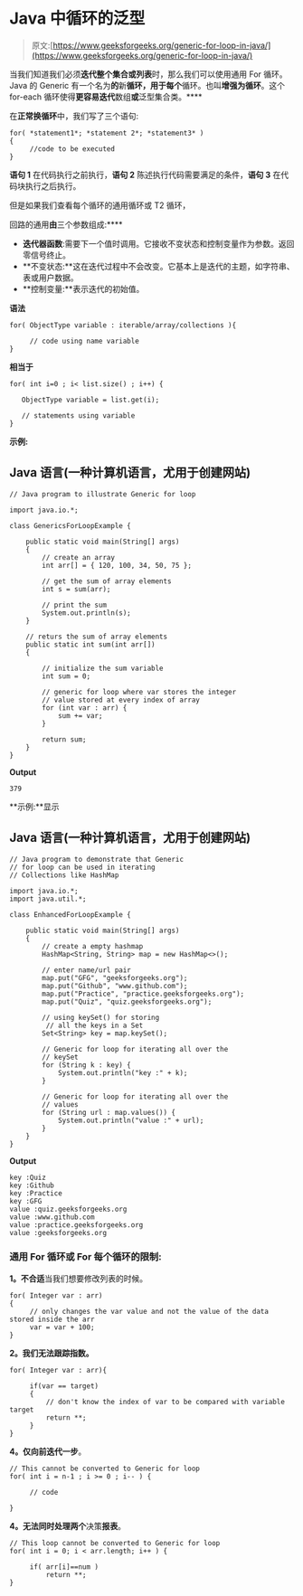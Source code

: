 # Java 中循环的泛型

> 原文:[https://www.geeksforgeeks.org/generic-for-loop-in-java/](https://www.geeksforgeeks.org/generic-for-loop-in-java/)

当我们知道我们必须**迭代整个集合或列表**时，那么我们可以使用通用 For 循环。Java 的 Generic 有一个名为**的**新**循环，用于每个**循环。也叫**增强为循环**。这个 for-each 循环使得**更容易迭代**数组**或**泛型集合类。****

在**正常换循环**中，我们写了三个语句:

```
for( *statement1*; *statement 2*; *statement3* )
{
     //code to be executed 
}

```

**语句 1** 在代码执行之前执行，**语句 2** 陈述执行代码需要满足的条件，**语句 3** 在代码块执行之后执行。

但是如果我们查看每个循环的通用循环或 T2 循环，

回路的通用**由**三个参数组成:****

*   **迭代器函数**:需要下一个值时调用。它接收不变状态和控制变量作为参数。返回零信号终止。
*   **不变状态:**这在迭代过程中不会改变。它基本上是迭代的主题，如字符串、表或用户数据。
*   **控制变量:**表示迭代的初始值。

**语法**

```
for( ObjectType variable : iterable/array/collections ){

     // code using name variable
}

```

**相当于**

```
for( int i=0 ; i< list.size() ; i++) {

   ObjectType variable = list.get(i);

   // statements using variable
}

```

**示例:**

## Java 语言(一种计算机语言，尤用于创建网站)

```
// Java program to illustrate Generic for loop

import java.io.*;

class GenericsForLoopExample {

    public static void main(String[] args)
    {
        // create an array
        int arr[] = { 120, 100, 34, 50, 75 };

        // get the sum of array elements
        int s = sum(arr);

        // print the sum
        System.out.println(s);
    }

    // returs the sum of array elements
    public static int sum(int arr[])
    {

        // initialize the sum variable
        int sum = 0;

        // generic for loop where var stores the integer
        // value stored at every index of array
        for (int var : arr) {
            sum += var;
        }

        return sum;
    }
}
```

**Output**

```
379
```

**示例:**显示

## Java 语言(一种计算机语言，尤用于创建网站)

```
// Java program to demonstrate that Generic
// for loop can be used in iterating 
// Collections like HashMap

import java.io.*;
import java.util.*;

class EnhancedForLoopExample {

    public static void main(String[] args)
    {
        // create a empty hashmap
        HashMap<String, String> map = new HashMap<>();

        // enter name/url pair
        map.put("GFG", "geeksforgeeks.org");
        map.put("Github", "www.github.com");
        map.put("Practice", "practice.geeksforgeeks.org");
        map.put("Quiz", "quiz.geeksforgeeks.org");

        // using keySet() for storing 
         // all the keys in a Set
        Set<String> key = map.keySet();

        // Generic for loop for iterating all over the
        // keySet
        for (String k : key) {
            System.out.println("key :" + k);
        }

        // Generic for loop for iterating all over the
        // values
        for (String url : map.values()) {
            System.out.println("value :" + url);
        }
    }
}
```

**Output**

```
key :Quiz
key :Github
key :Practice
key :GFG
value :quiz.geeksforgeeks.org
value :www.github.com
value :practice.geeksforgeeks.org
value :geeksforgeeks.org
```

### 通用 For 循环或 For 每个循环的限制:

**1。不合适**当我们想要修改列表的时候。

```
for( Integer var : arr)
{
     // only changes the var value and not the value of the data stored inside the arr
     var = var + 100; 
} 

```

**2。**我们**无法跟踪指数。**

```
for( Integer var : arr){

     if(var == target)
     {   
         // don't know the index of var to be compared with variable target         
         return **; 
     }           
} 

```

**4。仅向前迭代一步**。

```
// This cannot be converted to Generic for loop
for( int i = n-1 ; i >= 0 ; i-- ) {

     // code

}                  

```

**4。**无法同时处理**两个**决策**报表**。

```
// This loop cannot be converted to Generic for loop
for( int i = 0; i < arr.length; i++ ) {

     if( arr[i]==num )
         return **;
}                            

```